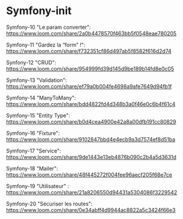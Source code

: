 # Symfony-init

Symfony-10 "Le param converter": https://www.loom.com/share/2a0b4478570f463bb5f0548eae780205

Symfony-11 "Gardez la “form” !": https://www.loom.com/share/f732351cf86d497ab5f8582f616d2d74

Synfony-12 "CRUD": https://www.loom.com/share/954999fd39d145d9be189b14fd8e0c05

Symfony-13 "Validation": https://www.loom.com/share/ef79a0b004fe4698a9afe7649d94fb1f

Symfony-14 "ManyToMany": https://www.loom.com/share/bdd4822fd4d348b3a0f46e0c6b4f61c4

Symfony-15 "Entity Type": https://www.loom.com/share/b0d4cea4900e42a8a00dfb191cc80829

Symfony-16 "Fixture": https://www.loom.com/share/9102847bbd4e4ecb9a3d7574ef8d51ba

Symfony-17 "Service": https://www.loom.com/share/9de1443e13eb4876b090c2b4a5d3631d

Symfony-18 "Mailer": https://www.loom.com/share/48f445272f004fee96aecf205f68e7ce

Symfony-19 "Utilisateur" : https://www.loom.com/share/21a8206550d94431a5304086f3229542

Symfony-20 "Sécuriser les routes": https://www.loom.com/share/0e34abff4d9944ac8822a5c3424f66e3